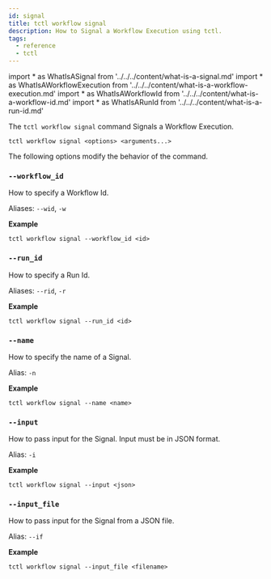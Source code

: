 ```yaml
---
id: signal
title: tctl workflow signal
description: How to Signal a Workflow Execution using tctl.
tags:
  - reference
  - tctl
---
```


<!-- prettier-ignore -->
import * as WhatIsASignal from '../../../content/what-is-a-signal.md'
import * as WhatIsAWorkflowExecution from '../../../content/what-is-a-workflow-execution.md'
import * as WhatIsAWorkflowId from '../../../content/what-is-a-workflow-id.md'
import * as WhatIsARunId from '../../../content/what-is-a-run-id.md'

The `tctl workflow signal` command <preview page={WhatIsASignal}>Signals</preview> a <preview page={WhatIsAWorkflowExecution}>Workflow Execution</preview>.

`tctl workflow signal <options> <arguments...>`

The following options modify the behavior of the command.

### `--workflow_id`

How to specify a <preview page={WhatIsAWorkflowId}>Workflow Id</preview>.

Aliases: `--wid`, `-w`

**Example**

```
tctl workflow signal --workflow_id <id>
```

### `--run_id`

How to specify a <preview page={WhatIsARunId}>Run Id</preview>.

Aliases: `--rid`, `-r`

**Example**

```
tctl workflow signal --run_id <id>
```

### `--name`

How to specify the name of a <preview page={WhatIsASignal}>Signal</preview>.

Alias: `-n`

**Example**

```
tctl workflow signal --name <name>
```

### `--input`

How to pass input for the <preview page={WhatIsASignal}>Signal</preview>. Input must be in JSON format.

Alias: `-i`

**Example**

```
tctl workflow signal --input <json>
```

### `--input_file`

How to pass input for the <preview page={WhatIsASignal}>Signal</preview> from a JSON file.

Alias: `--if`

**Example**

```
tctl workflow signal --input_file <filename>
```
